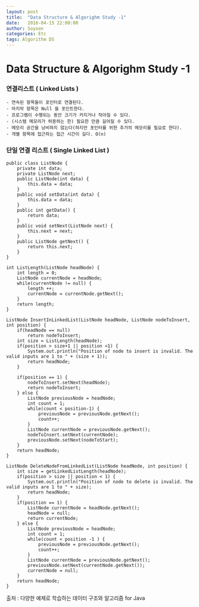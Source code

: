 ```yaml
---
layout: post
title:  "Data Structure & Algorighm Study -1"
date:   2016-04-15 22:00:00
author: Soyoon
categories: Etc
tags: Algorithm DS
---
```


# Data Structure & Algorighm Study -1

### 연결리스트 ( Linked Lists )

	- 연속된 항목들이 포인터로 연결된다.
	- 마지막 항목은 Null 을 포인트한다.
	- 프로그램이 수행되는 동안 크기가 커지거나 작아질 수 있다.
	- (시스템 메모리가 허용하는 한) 필요한 만큼 길어질 수 있다.
	- 메모리 공간을 낭비하지 않는다(하지만 포인터를 위한 추가의 메모리를 필요로 한다).
	- 개별 항목에 접근하는 접근 시간이 길다. O(n)
### 단일 연결 리스트 ( Single Linked List )

	public class ListNode {
    	private int data;
        private ListNode next;
        public ListNode(int data) {
        	this.data = data;
        }
        public void setData(int data) {
        	this.data = data;
        }
        public int getData() {
        	return data;
        }
        public void setNext(ListNode next) {
        	this.next = next;
        }
        public ListNode getNext() {
        	return this.next;
        }
    }

	int ListLength(ListNode headNode) {
    	int length = 0;
        ListNode currentNode = headNode;
        while(currentNode != null) {
        	length ++;
            currentNode = currentNode.getNext();
        }
        return length;
    }

    ListNode InsertInLinkedList(ListNode headNode, ListNode nodeToInsert, int position) {
    	if(headNode == null)
    		return nodeToInsert;
	    int size = ListLength(headNode);
	    if(position > size+1 || position <1) {
    		System.out.println("Position of node to insert is invalid. The valid inputs are 1 to " + (size + 1));
        	return headNode;
	    }

        if(position == 1) {
            nodeToInsert.setNext(headNode);
            return nodeToInsert;
        } else {
            ListNode previousNode = headNode;
            int count = 1;
            while(count < position-1) {
                previousNode = previousNode.getNext();
                count++;
            }
            ListNode currentNode = previousNode.getNext();
            nodeToInsert.setNext(currentNode);
            previousNode.setNext(nodeToStart);
        }
        return headNode;
    }

    ListNode DeleteNodeFromLinkedList(ListNode headNode, int position) {
		int size = getLinkedListLength(headNode);
		if(position > size || position < 1) {
        	System.out.println("Position of node to delete is invalid. The valid inputs are 1 to " + size);
            return headNode;
        }
        if(position == 1) {
        	ListNode currentNode = headNode.getNext();
            headNode = null;
            return currentNode;
        } else {
        	ListNode previousNode = headNode;
            int count = 1;
            while(count < position -1 ) {
            	previousNode = previousNode.getNext();
                count++;
            }
            ListNode currentNode = previousNode.getNext();
            previousNode.setNext(currentNode.getNext());
            currentNode = null;
        }
        return headNode;
    }

출처 : 다양한 예제로 학습하는 데이터 구조와 알고리즘 for Java
